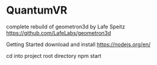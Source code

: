 # QuantumVR

complete rebuild of geometron3d by Lafe Speitz
https://github.com/LafeLabs/geometron3d


Getting Started
download and install https://nodejs.org/en/

cd into project root directory
npm start